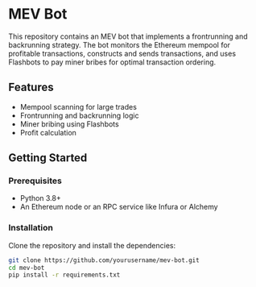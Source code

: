 # MEV Bot

This repository contains an MEV bot that implements a frontrunning and backrunning strategy. The bot monitors the Ethereum mempool for profitable transactions, constructs and sends transactions, and uses Flashbots to pay miner bribes for optimal transaction ordering.

## Features

- Mempool scanning for large trades
- Frontrunning and backrunning logic
- Miner bribing using Flashbots
- Profit calculation

## Getting Started

### Prerequisites

- Python 3.8+
- An Ethereum node or an RPC service like Infura or Alchemy

### Installation

Clone the repository and install the dependencies:

```bash
git clone https://github.com/yourusername/mev-bot.git
cd mev-bot
pip install -r requirements.txt
